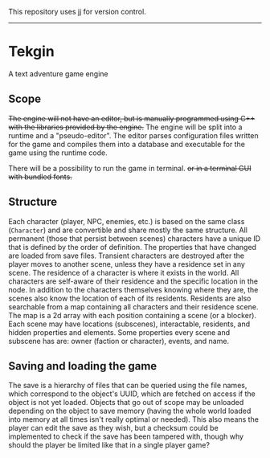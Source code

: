 This repository uses [jj](https://github.com/jj-vcs/jj) for version control.

---

# Tekgin
A text adventure game engine


## Scope
~~The engine will not have an editor, but is manually programmed using C++ with the libraries provided by the engine.~~
The engine will be split into a runtime and a "pseudo-editor". The editor parses configuration files written for the game and compiles them into a database and executable for the game using the runtime code.

There will be a possibility to run the game in terminal. ~~or in a terminal GUI with bundled fonts.~~

## Structure
Each character (player, NPC, enemies, etc.) is based on the same class (`Character`) and are convertible and share mostly the same structure.
All permanent (those that persist between scenes) characters have a unique ID that is defined by the order of definition. The properties that have changed are loaded from save files.
Transient characters are destroyed after the player moves to another scene, unless they have a residence set in any scene.
The residence of a character is where it exists in the world. All characters are self-aware of their residence and the specific location in the node.
In addition to the characters themselves knowing where they are, the scenes also know the location of each of its residents. Residents are also searchable from a map containing all characters and their residence scene.
The map is a 2d array with each position containing a scene (or a blocker).
Each scene may have locations (subscenes), interactable, residents, and hidden properties and elements.
Some properties every scene and subscene has are: owner (faction or character), events, and name.

## Saving and loading the game
The save is a hierarchy of files that can be queried using the file names, which correspond to the object's UUID, which are fetched on access if the object is not yet loaded. Objects that go out of scope may be unloaded depending on the object to save memory (having the whole world loaded into memory at all times isn't really optimal or needed). This also means the player can edit the save as they wish, but a checksum could be implemented to check if the save has been tampered with, though why should the player be limited like that in a single player game?
